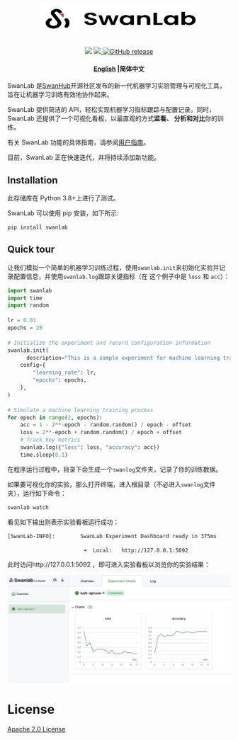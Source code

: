 <p align="center">
  <picture>
    <img alt="SwanLab Library" src="./readme_files/swanlab-logo.svg" width="352" height="59" style="max-width: 100%;">
  </picture>
  <br/>
  <br/>
</p>
<p align="center">
  <a href="https://pypi.python.org/pypi/swanlab"><img src="https://img.shields.io/pypi/v/swanlab" /></a>
  <a href="https://github.com/SwanHubX/SwanLab/blob/main/LICENSE">
    <img src="https://img.shields.io/github/license/SwanHubX/SwanLab.svg?color=blue">
  </a>
  <a href="https://github.com/SwanHubX/SwanLab/releases">
    <img alt="GitHub release" src="https://img.shields.io/github/release/SwanHubX/SwanLab.svg">
  </a>
</p>

<h4 align="center">
  <p>
    <a href="https://github.com/SwanHubX/SwanLab/blob/main/README.md">English</a> |<b>简体中文</b>
  </p>
</h4>

SwanLab 是[SwanHub](swanhub.co)开源社区发布的新一代机器学习实验管理与可视化工具，旨在让机器学习训练有效地协作起来。

SwanLab 提供简洁的 API，轻松实现机器学习指标跟踪与配置记录。同时，SwanLab 还提供了一个可视化看板，以最直观的方式**监看、
分析和对比**你的训练。

有关 SwanLab 功能的具体指南，请参阅[用户指南](https://geektechstudio.feishu.cn/wiki/UInBw9eaziv17IkwfrOcHCZ1nbc)。

目前，SwanLab 正在快速迭代，并将持续添加新功能。

## Installation

此存储库在 Python 3.8+上进行了测试。

SwanLab 可以使用 pip 安装，如下所示:

```bash
pip install swanlab
```

## Quick tour

让我们模拟一个简单的机器学习训练过程，使用`swanlab.init`来初始化实验并记录配置信息，并使用`swanlab.log`跟踪关键指标（在
这个例子中是 `loss` 和 `acc`）：

```python
import swanlab
import time
import random

lr = 0.01
epochs = 20

# Initialize the experiment and record configuration information
swanlab.init(
	  description="This is a sample experiment for machine learning training.",
    config={
        "learning_rate": lr,
        "epochs": epochs,
    },
)

# Simulate a machine learning training process
for epoch in range(2, epochs):
    acc = 1 - 2**-epoch - random.random() / epoch - offset
    loss = 2**-epoch + random.random() / epoch + offset
    # Track key metrics
    swanlab.log({"loss": loss, "accuracy": acc})
    time.sleep(0.1)
```

在程序运行过程中，目录下会生成一个`swanlog`文件夹，记录了你的训练数据。

如果要可视化你的实验，那么打开终端，进入根目录（不必进入`swanlog`文件夹），运行如下命令：

```bash
swanlab watch
```

看见如下输出则表示实验看板运行成功：

```console
[SwanLab-INFO]:        SwanLab Experiment Dashboard ready in 375ms

                        ➜  Local:   http://127.0.0.1:5092
```

此时访问http://127.0.0.1:5092 ，即可进入实验看板以浏览你的实验结果：

<img alt="swanlab-dashboard-1" src="./readme_files/swanlab-dashborad-1.png" width="800">

# License

[Apache 2.0 License](https://img.shields.io/github/license/SwanHubX/SwanLab.svg?color=blue)
